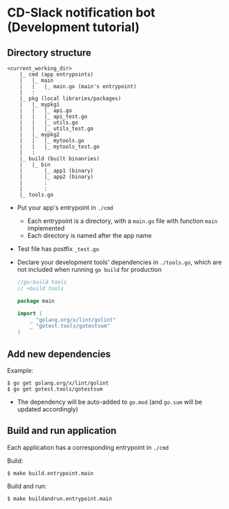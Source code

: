 # CD-Slack notification bot (Development tutorial)

## Directory structure

```
<current_working_dir>
    |_ cmd (app entrypoints)
    |   |_ main
    |   |   |_ main.go (main's entrypoint)
    |   :
    |_ pkg (local libraries/packages)
    |   |_ mypkg1
    |   |   |_ api.go
    |   |   |_ api_test.go
    |   |   |_ utils.go
    |   |   |_ utils_test.go
    |   |_ mypkg2
    |   |   |_ mytools.go
    |   |   |_ mytools_test.go
    |   :
    |_ build (built binanries)
    |   |_ bin
    |       |_ app1 (binary)
    |       |_ app2 (binary)
    |       :
    |       :
    |_ tools.go
```
- Put your app's entrypoint in `./cmd`
  - Each entrypoint is a directory, with a `main.go` file with function `main` implemented
  - Each directory is named after the app name

- Test file has postfix `_test.go`

- Declare your development tools' dependencies in `./tools.go`, which are not included when running `go build` for production
    ```go
    //go:build tools
    // +build tools

    package main

    import (
        _ "golang.org/x/lint/golint"
        _ "gotest.tools/gotestsum"
    )

    ```

## Add new dependencies

Example:
```shell
$ go get golang.org/x/lint/golint
$ go get gotest.tools/gotestsum
```

- The dependency will be auto-added to `go.mod` (and `go.sum` will be updated accordingly)

## Build and run application

Each application has a corresponding entrypoint in `./cmd`

Build:
```shell
$ make build.entrypoint.main
```

Build and run:
```shell
$ make buildandrun.entrypoint.main
```
